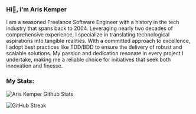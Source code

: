 ### Hi👋, i'm Aris Kemper
I am a seasoned Freelance Software Engineer with a history in the tech industry that spans back to 2004. Leveraging nearly two decades of comprehensive experience, I specialize in translating technological aspirations into tangible realities.
With a committed approach to excellence, I adopt best practices like TDD/BDD to ensure the delivery of robust and scalable solutions. My passion and dedication resonate in every project I undertake, making me a reliable choice for initiatives that seek both innovation and finesse.

### My Stats:
![Aris Kemper Github Stats](https://github-readme-stats-pi-ten-49.vercel.app/api?username=ariskemper&theme=vue&include_all_commits=true)

![GitHub Streak](https://streak-stats.demolab.com/?user=ariskemper)
